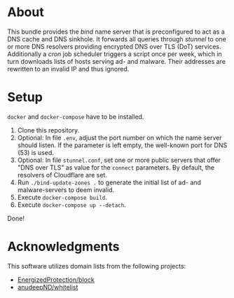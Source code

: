 About
=====

This bundle provides the *bind* name server that is preconfigured to act as a DNS cache and DNS sinkhole. It forwards all queries through *stunnel* to one or more DNS resolvers providing encrypted DNS over TLS (DoT) services. Additionally a *cron* job scheduler triggers a script once per week, which in turn downloads lists of hosts serving ad- and malware. Their addresses are rewritten to an invalid IP and thus ignored.

Setup
=====

`docker` and `docker-compose` have to be installed.

1. Clone this repository.
2. Optional: In file `.env`, adjust the port number on which the name server should listen. If the parameter is left empty, the well-known port for DNS (53) is used.
3. Optional: In file `stunnel.conf`, set one or more public servers that offer "DNS over TLS" as value for the `connect` parameters. By default, the resolvers of Cloudflare are set.
4. Run `./bind-update-zones .` to generate the initial list of ad- and malware-servers to deem invalid.
5. Execute `docker-compose build`.
6. Execute `docker-compose up --detach`.

Done!

Acknowledgments
===============

This software utilizes domain lists from the following projects:

- [EnergizedProtection/block](https://github.com/EnergizedProtection/block)
- [anudeepND/whitelist](https://github.com/anudeepND/whitelist)

